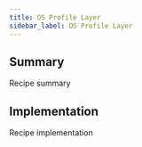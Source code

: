 ```yaml
---
title: OS Profile Layer
sidebar_label: OS Profile Layer
---
```


## Summary

Recipe summary

## Implementation

Recipe implementation
